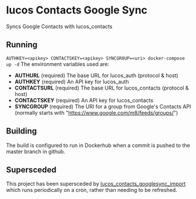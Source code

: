 # lucos Contacts Google Sync
Syncs Google Contacts with lucos_contacts

## Running
`AUTHKEY=<apikey> CONTACTSKEY=<apikey> SYNCGROUP=<uri> docker-compose up -d`
The environment variables used are:
* **AUTHURL** (required) The base URL for lucos_auth (protocol & host)
* **AUTHKEY** (required) An API key for lucos_auth
* **CONTACTSURL** (required) The base URL for lucos_contacts (protocol & host)
* **CONTACTSKEY** (required) An API key for lucos_contacts
* **SYNCGROUP** (required) The URI for a group from Google's Contacts API (normally starts with "https://www.google.com/m8/feeds/groups/")

## Building
The build is configured to run in Dockerhub when a commit is pushed to the master branch in github.

## Supersceded
This project has been supersceded by [lucos_contacts_googlesync_import](https://github.com/lucas42/lucos_contacts_googlesync_import) which runs periodically on a cron, rather than needing to be refreshed.